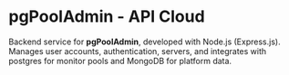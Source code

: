 # pgPoolAdmin - API Cloud

Backend service for **pgPoolAdmin**, developed with Node.js (Express.js). Manages user accounts, authentication, servers, and integrates with postgres for monitor pools and MongoDB for platform data.
